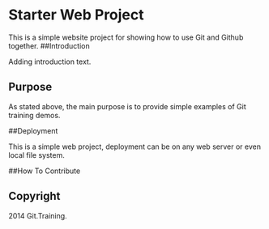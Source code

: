 # Starter Web Project

This is a simple website project for showing how to use Git and Github together.
##Introduction

Adding introduction text.

## Purpose

As stated above, the main purpose is to provide simple examples of Git training demos.

##Deployment

This is a simple web project, deployment can be on any web server or even local file system.

##How To Contribute

## Copyright

2014 Git.Training.
